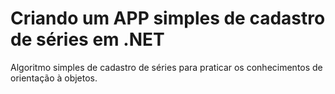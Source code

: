 # Criando um APP simples de cadastro de séries em .NET

Algoritmo simples de cadastro de séries para praticar os conhecimentos de orientação à objetos.
